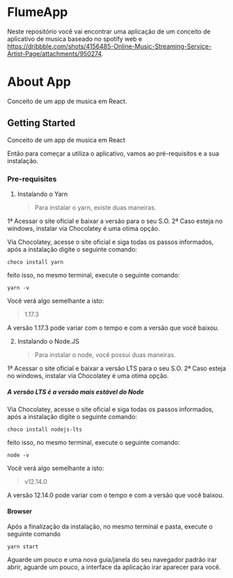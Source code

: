 # FlumeApp

Neste repositório você vai encontrar uma aplicação de um conceito de aplicativo de musica baseado no spotify web e https://dribbble.com/shots/4156485-Online-Music-Streaming-Service-Artist-Page/attachments/950274.

# About App

Conceito de um app de musica em React.

## Getting Started

Conceito de um app de musica em React

Então para começar a utiliza o aplicativo, vamos ao pré-requisitos e a sua instalação.

### Pre-requisites

1.  Instalando o Yarn
    > Para instalar o yarn, existe duas maneiras.

1ª Acessar o site oficial e baixar a versão para o seu S.O.
2ª Caso esteja no windows, instalar via Chocolatey é uma otima opção.

Via Chocolatey, acesse o site oficial e siga todas os passos informados, após a instalação digite o seguinte comando:

```
choco install yarn
```

feito isso, no mesmo terminal, execute o seguinte comando:

```
yarn -v
```

Você verá algo semelhante a isto:

> 1.17.3

A versão 1.17.3 pode variar com o tempo e com a versão que você baixou.

2.  Instalando o Node.JS
    > Para instalar o node, você possui duas maneiras.

1ª Acessar o site oficial e baixar a versão LTS para o seu S.O.
2ª Caso esteja no windows, instalar via Chocolatey é uma otima opção.

##### A versão LTS é a versão mais estável do Node

Via Chocolatey, acesse o site oficial e siga todas os passos informados, após a instalação digite o seguinte comando:

```
choco install nodejs-lts
```

feito isso, no mesmo terminal, execute o seguinte comando:

```
node -v
```

Você verá algo semelhante a isto:

> v12.14.0

A versão 12.14.0 pode variar com o tempo e com a versão que você baixou.

#### Browser

Após a finalização da instalação, no mesmo terminal e pasta, execute o seguinte comando

```
yarn start
```

Aguarde um pouco e uma nova guia/janela do seu navegador padrão irar abrir, aguarde um pouco, a interface da aplicação irar aparecer para você.
